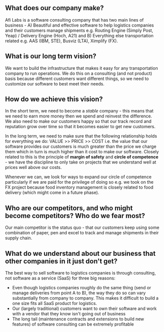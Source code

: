 ## What does our company make?
Afi Labs is a software consulting company that has two main lines of business - A) Beautiful and effective software to help logistics companies and their customers manage shipments e.g. Routing Engine (Simply Post, Yeap) / Delivery Engine (Hoch, A21)  and B) Everything else transportation related e.g. AAS (IBM, STE), Busviz (LTA), Ximplify (FX).

## What is our long term vision?
We want to build the infrastructure that makes it easy for any transportation company to run operations. We do this on a consulting (and not product) basis because different customers want different things, so we need to customize our software to best meet their needs. 

## How do we achieve this vision?
In the short term, we need to become a *stable* company - this means that we need to earn more money then we spend and reinvest the difference. We also need to make our customers happy so that our track record and reputation grow over time so that it becomes easier to get new customers. 

In the long term, we need to make sure that the following relationship holds for everything we do: VALUE >> PRICE >> COST i.e. the value that our software provides our customers is much greater than the price we charge them which in turn is much higher than it cost to make our software. Closely related to this is the principle of **margin of safety** and **circle of competence** - we have the discipline to only take on projects that we understand well at prices well above our costs. 

Whenever we can, we look for ways to expand our circle of competence particularly if we are paid for the privilege of doing so e.g. we took on the FX project because food inventory management is closely related to food delivery (which might come in a future phase).

## Who are our competitors, and who might become competitors? Who do we fear most? 
Our main competitor is the status quo - that our customers keep using some combination of paper, pen and excel to track and manage shipments in their supply chain.

## What do we understand about our business that other companies in it just don't get?
The best way to sell software to logistics companies is through consulting, not software as a service (SaaS) for three big reasons:
- Even though logistics companies roughly do the same thing (send or manage deliveries from point A to B), the way they do so can vary substantially from company to company. This makes it difficult to build a one size fits all SaaS product for logistics.
- Our (largely traditional) customers want to own their software and work with a vendor that they know isn't going out of business
- The long tail (maintenance contracts and extensions to build new features) of software consulting can be extremely profitable
